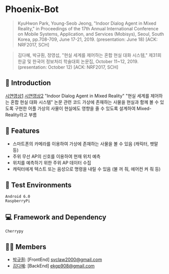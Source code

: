# Phoenix-Bot

> KyuHwon Park, Young-Seob Jeong, "Indoor Dialog Agent in Mixed Reality," in Proceedings of the 17th Annual International Conference on Mobile Systems, Application, and Services (Mobisys), Seoul, South Korea, pp.708-709, June 17-21, 2019. (presentation: June 18) [ACK: NRF2017, SCH]

> 김다혜, 박규훤, 정영섭, "현실 세계를 제어하는 혼합 현실 대화 시스템," 제31회 한글 및 한국어 정보처리 학술대회 논문집, October 11~12, 2019. (presentation: October 12) [ACK: NRF2017, SCH]

## 📄 Introduction
[시연영상1](https://www.youtube.com/watch?v=U2FA-XxVPvM) [시연영상2](https://www.youtube.com/watch?v=nNpo-6WtzOo)
"Indoor Dialog Agent in Mixed Reality" "현실 세계를 제어하는 혼합 현실 대화 시스템" 논문 관련 코드
가상에 존재하는 사물을 현실과 함께 볼 수 있도록 구현한 어플
가상의 사물이 현실에도 영향을 줄 수 있도록 설계하여 Mixed-Reality라고 부름

## 🔑 Features
- 스마트폰의 카메라를 이용하여 가상에 존재하는 사물을 볼 수 있음 (캐릭터, 팻말 등)
- 주위 무선 AP의 신호를 이용하여 현재 위치 예측
- 위치를 예측하기 위한 주위 AP 데이터 수집
- 캐릭터에게 텍스트 또는 음성으로 명령을 내릴 수 있음 (불 꺼 줘, 에어컨 켜 줘 등)

## 📱 Test Environments
```
Android 6.0
RaspberryPi
```

## 💻 Framework and Dependency
```
Cherrypy
```

## 👨‍💻 Members
- [박규훤](https://github.com/svclaw2000): [FrontEnd] svclaw2000@gmail.com
- [김다혜](https://github.com/ekgp908): [BackEnd] ekgp908@gmail.com

